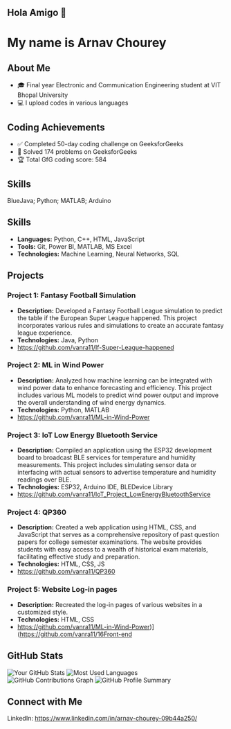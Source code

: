 ## Hola Amigo 👋

# My name is Arnav Chourey

## About Me
- 🎓 Final year Electronic and Communication Engineering student at VIT Bhopal University
- 💻 I upload codes in various languages

## Coding Achievements  
- ✅ Completed 50-day coding challenge on GeeksforGeeks
- 🧩 Solved 174 problems on GeeksforGeeks
- 🏆 Total GfG coding score: 584

## Skills
BlueJava; Python; MATLAB; Arduino

## Skills
- **Languages:** Python, C++, HTML, JavaScript
- **Tools:** Git, Power BI, MATLAB, MS Excel
- **Technologies:** Machine Learning, Neural Networks, SQL

## Projects
### Project 1: Fantasy Football Simulation
- **Description:** Developed a Fantasy Football League simulation to predict the table if the European Super League happened. This project incorporates various rules and simulations to create an accurate fantasy league experience.
- **Technologies:** Java, Python
- https://github.com/vanra11/If-Super-League-happened

### Project 2: ML in Wind Power
- **Description:** Analyzed how machine learning can be integrated with wind power data to enhance forecasting and efficiency. This project includes various ML models to predict wind power output and improve the overall understanding of wind energy dynamics.
- **Technologies:** Python, MATLAB
- https://github.com/vanra11/ML-in-Wind-Power

### Project 3: IoT Low Energy Bluetooth Service
- **Description:** Compiled an application using the ESP32 development board to broadcast BLE services for temperature and humidity measurements. This project includes simulating sensor data or interfacing with actual sensors to advertise temperature and humidity readings over BLE.
- **Technologies:** ESP32, Arduino IDE, BLEDevice Library
- https://github.com/vanra11/IoT_Project_LowEnergyBluetoothService

### Project 4: QP360
- **Description:** Created a web application using HTML, CSS, and JavaScript that serves as a comprehensive repository of past question papers for college semester examinations. The website provides students with easy access to a wealth of historical exam materials, facilitating effective study and preparation.
- **Technologies:** HTML, CSS, JS
- https://github.com/vanra11/QP360

### Project 5: Website Log-in pages
- **Description:** Recreated the log-in pages of various websites in a customized style.
- **Technologies:** HTML, CSS
- https://github.com/vanra11/ML-in-Wind-Power)](https://github.com/vanra11/16Front-end

## GitHub Stats
![Your GitHub Stats](https://github-readme-stats.vercel.app/api?username=vanra11&show_icons=true&theme=radical)
![Most Used Languages](https://github-readme-stats.vercel.app/api/top-langs/?username=vanra11&layout=compact&theme=radical)
![GitHub Contributions Graph](https://github-readme-streak-stats.herokuapp.com/?user=vanra11&theme=radical)
![GitHub Profile Summary](https://github-profile-summary-cards.vercel.app/api/cards/profile-details?username=vanra11&theme=radical)

## Connect with Me
LinkedIn: https://www.linkedin.com/in/arnav-chourey-09b44a250/
